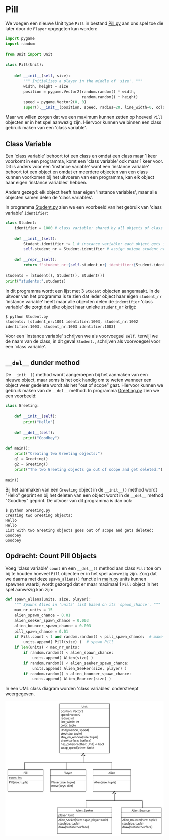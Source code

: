 # Pill

We voegen een nieuwe Unit type `Pill` in bestand [Pill.py](Pill.py)
aan ons spel toe die later door de `Player` opgegeten kan worden:

```python
import pygame
import random

from Unit import Unit

class Pill(Unit):
    
    def __init__(self, size):
        """ Initializes a player in the middle of 'size'. """
        width, height = size
        position = pygame.Vector2(random.random() * width,
                                  random.random() * height)
        speed = pygame.Vector2(0, 0)
        super().__init__(position, speed, radius=20, line_width=0, color=(255, 0, 0))
```

Maar we willen zorgen dat we een maximum kunnen zetten op hoeveel
`Pill` objecten er in het spel aanwezig zijn. Hiervoor kunnen we binnen
een class gebruik maken van een 'class variable'.

## Class Variable
Een 'class variable' behoort tot een class en omdat een class maar 1
keer voorkomt in een programma, komt een 'class variable' ook maar 1
keer voor. Dit is anders voor een 'instance variable' want een 'instance
variable' behoort tot een object en omdat er meerdere objecten van een
class kunnen voorkomen bij het uitvoeren van een programma, kan elk
object haar eigen 'instance variables' hebben.

Anders gezegd: elk object heeft haar eigen 'instance variables', maar
alle objecten samen delen de 'class variables'.

In programma [Student.py](Student.py) zien we een
voorbeeld van het gebruik van 'class variable' `identifier`:

```python
class Student:
    identifier = 1000 # class variable: shared by all objects of class Student

    def __init__(self):
        Student.identifier += 1 # instance variable: each object gets its own variable
        self.student_nr = Student.identifier # assign unique student_nr

    def __repr__(self):
        return f"student_nr:{self.student_nr} identifier:{Student.identifier}"

students = [Student(), Student(), Student()]
print("students:",students)
```

In dit programma wordt een lijst met 3 `Student` objecten
aangemaakt. In de uitvoer van het programma is te zien dat ieder
object haar eigen `student_nr` 'instance variable' heeft maar alle
objecten delen de `indentifier` 'class variable' die zorgt dat
elke object haar unieke `student_nr` krijgt:

```console
$ python Student.py 
students: [student_nr:1001 identifier:1003, student_nr:1002 identifier:1003, student_nr:1003 identifier:1003]
```

Voor een 'instance variable' schrijven we als voorvoegsel `self.`
terwijl we de naam van de class, in dit geval `Student.`, schrijven
als voorvoegsel voor een 'class variable'.

## `__del__` dunder method

De `__init__()` method wordt aangeroepen bij het aanmaken van een
nieuwe object, maar soms is het ook handig om te weten wanneer een
object weer gedelete wordt als het "out of scope" gaat. Hiervoor
kunnen we gebruik maken van de `__del__` method. In programma
[Greeting.py](Greeting.py) zien we een voorbeeld:

```python
class Greeting:

    def __init__(self):
        print("Hello")

    def __del__(self):
        print("Goodbey")

def main():
    print("Creating two Greeting objects:")
    g1 = Greeting()
    g2 = Greeting()
    print("The two Greeting objects go out of scope and get deleted:")
    
main()
```

Bij het aanmaken van een `Greeting` object in de `__init__()` method
wordt "Hello" geprint en bij het deleten van een object wordt in de
`__del__` method "Goodbey" geprint. De uitvoer van dit programma is
dan ook:

```console
$ python Greeting.py 
Creating two Greeting objects:
Hello
Hello
List with two Greeting objects goes out of scope and gets deleted:
Goodbey
Goodbey
```

## Opdracht: Count Pill Objects

Voeg 'class variable' `count` en een `__del__()` method aan class
`Pill` toe om bij te houden hoeveel `Pill` objecten er in het spel
aanwezig zijn. Zorg dat we daarna met deze `spawn_aliens()` functie in
[main.py](main.py) units kunnen spawnen waarbij wordt gezorgd dat er
maar maximaal 1 `Pill` object in het spel aanwezig kan zijn:

```python
def spawn_aliens(units, size, player):
    """ Spawns Alies in 'units' list based on its 'spawn_chance'. """
    max_nr_units = 15
    alien_spawn_chance = 0.01
    alien_seeker_spawn_chance = 0.003
    alien_bouncer_spawn_chance = 0.003
    pill_spawn_chance = 0.01
    if Pill.count < 1 and random.random() < pill_spawn_chance:  # make sure there is not more than 1 Pill in game
        units.append( Pill(size) )  # spawn Pill
    if len(units) < max_nr_units:
        if random.random() < alien_spawn_chance:
            units.append( Alien(size) )
        if random.random() < alien_seeker_spawn_chance:
            units.append( Alien_Seeker(size, player) )
        if random.random() < alien_bouncer_spawn_chance:
            units.append( Alien_Bouncer(size) )
```

In een UML class diagram worden 'class variables' onderstreept
weergegeven.

![Pill.png](Pill.png)
